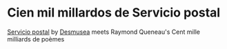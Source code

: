 # Cien mil millardos de Servicio postal

[Servicio postal](https://substack.com/profile/194705132-desmusea) by [Desmusea](https://www.desmusea.com/) meets Raymond Queneau's Cent mille milliards de poèmes
